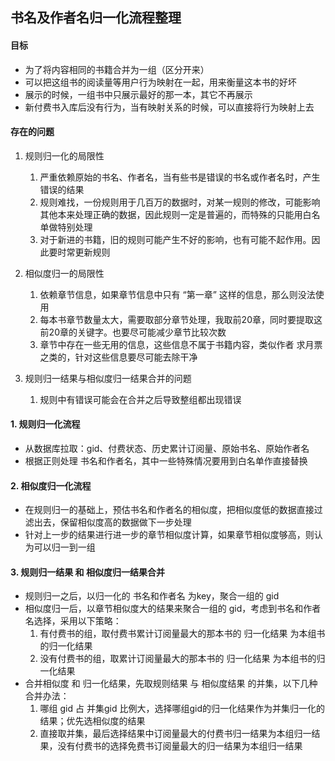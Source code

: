 ## 书名及作者名归一化流程整理

#### 目标

- 为了将内容相同的书籍合并为一组（区分开来）
- 可以把这组书的阅读量等用户行为映射在一起，用来衡量这本书的好坏
- 展示的时候，一组书中只展示最好的那一本，其它不再展示
- 新付费书入库后没有行为，当有映射关系的时候，可以直接将行为映射上去

#### 存在的问题

1. 规则归一化的局限性
    1. 严重依赖原始的书名、作者名，当有些书是错误的书名或作者名时，产生错误的结果
    2. 规则难找，一份规则用于几百万的数据时，对某一规则的修改，可能影响其他本来处理正确的数据，因此规则一定是普遍的，而特殊的只能用白名单做特别处理
    3. 对于新进的书籍，旧的规则可能产生不好的影响，也有可能不起作用。因此要时常更新规则
    
2. 相似度归一的局限性
    1. 依赖章节信息，如果章节信息中只有 “第一章” 这样的信息，那么则没法使用
    2. 每本书章节数量太大，需要取部分章节处理，我取前20章，同时要提取这前20章的关键字。也要尽可能减少章节比较次数
    3. 章节中存在一些无用的信息，这些信息不属于书籍内容，类似作者 求月票之类的，针对这些信息要尽可能去除干净
    
3. 规则归一结果与相似度归一结果合并的问题
    1. 规则中有错误可能会在合并之后导致整组都出现错误

#### 1. 规则归一化流程

- 从数据库拉取：gid、付费状态、历史累计订阅量、原始书名、原始作者名
- 根据正则处理 书名和作者名，其中一些特殊情况要用到白名单作直接替换

#### 2. 相似度归一化流程

- 在规则归一的基础上，预估书名和作者名的相似度，把相似度低的数据直接过滤出去，保留相似度高的数据做下一步处理
- 针对上一步的结果进行进一步的章节相似度计算，如果章节相似度够高，则认为可以归一到一组

#### 3. 规则归一结果 和 相似度归一结果合并

- 规则归一之后，以归一化的 书名和作者名 为key，聚合一组的 gid
- 相似度归一后，以章节相似度大的结果来聚合一组的 gid，考虑到书名和作者名选择，采用以下策略：
    1. 有付费书的组，取付费书累计订阅量最大的那本书的 归一化结果 为本组书的归一化结果
    2. 没有付费书的组，取累计订阅量最大的那本书的 归一化结果 为本组书的归一化结果
- 合并相似度 和 归一化结果，先取规则结果 与 相似度结果 的并集，以下几种合并办法：
    1. 哪组 gid 占 并集gid 比例大，选择哪组gid的归一化结果作为并集归一化的结果；优先选相似度的结果
    2. 直接取并集，最后选择结果中订阅量最大的付费书归一结果为本组归一结果，没有付费书的选择免费书订阅量最大的归一结果为本组归一结果